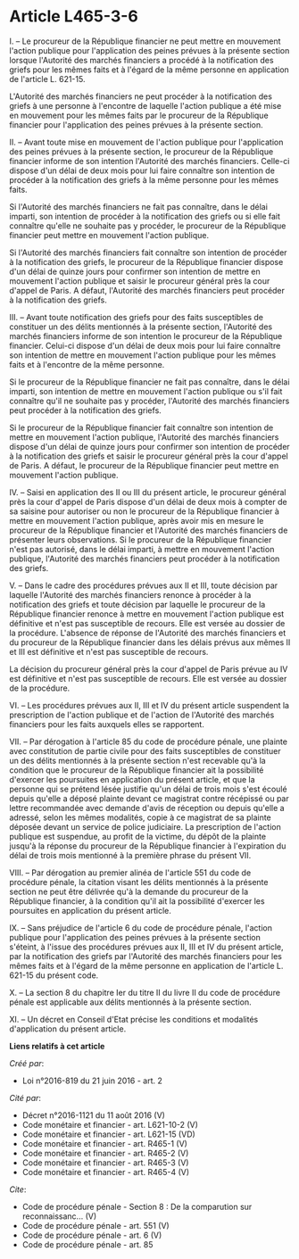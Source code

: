 # Article L465-3-6

I. – Le procureur de la République financier ne peut mettre en mouvement l'action publique pour l'application des peines
prévues à la présente section lorsque l'Autorité des marchés financiers a procédé à la notification des griefs pour les mêmes
faits et à l'égard de la même personne en application de l'article L. 621-15.

L'Autorité des marchés financiers ne peut procéder à la notification des griefs à une personne à l'encontre de laquelle
l'action publique a été mise en mouvement pour les mêmes faits par le procureur de la République financier pour l'application
des peines prévues à la présente section.

II. – Avant toute mise en mouvement de l'action publique pour l'application des peines prévues à la présente section, le
procureur de la République financier informe de son intention l'Autorité des marchés financiers. Celle-ci dispose d'un délai
de deux mois pour lui faire connaître son intention de procéder à la notification des griefs à la même personne pour les
mêmes faits.

Si l'Autorité des marchés financiers ne fait pas connaître, dans le délai imparti, son intention de procéder à la
notification des griefs ou si elle fait connaître qu'elle ne souhaite pas y procéder, le procureur de la République financier
peut mettre en mouvement l'action publique.

Si l'Autorité des marchés financiers fait connaître son intention de procéder à la notification des griefs, le procureur de
la République financier dispose d'un délai de quinze jours pour confirmer son intention de mettre en mouvement l'action
publique et saisir le procureur général près la cour d'appel de Paris. A défaut, l'Autorité des marchés financiers peut
procéder à la notification des griefs.

III. – Avant toute notification des griefs pour des faits susceptibles de constituer un des délits mentionnés à la présente
section, l'Autorité des marchés financiers informe de son intention le procureur de la République financier. Celui-ci dispose
d'un délai de deux mois pour lui faire connaître son intention de mettre en mouvement l'action publique pour les mêmes faits
et à l'encontre de la même personne.

Si le procureur de la République financier ne fait pas connaître, dans le délai imparti, son intention de mettre en mouvement
l'action publique ou s'il fait connaître qu'il ne souhaite pas y procéder, l'Autorité des marchés financiers peut procéder à
la notification des griefs.

Si le procureur de la République financier fait connaître son intention de mettre en mouvement l'action publique, l'Autorité
des marchés financiers dispose d'un délai de quinze jours pour confirmer son intention de procéder à la notification des
griefs et saisir le procureur général près la cour d'appel de Paris. A défaut, le procureur de la République financier peut
mettre en mouvement l'action publique.

IV. – Saisi en application des II ou III du présent article, le procureur général près la cour d'appel de Paris dispose d'un
délai de deux mois à compter de sa saisine pour autoriser ou non le procureur de la République financier à mettre en
mouvement l'action publique, après avoir mis en mesure le procureur de la République financier et l'Autorité des marchés
financiers de présenter leurs observations. Si le procureur de la République financier n'est pas autorisé, dans le délai
imparti, à mettre en mouvement l'action publique, l'Autorité des marchés financiers peut procéder à la notification des
griefs.

V. – Dans le cadre des procédures prévues aux II et III, toute décision par laquelle l'Autorité des marchés financiers
renonce à procéder à la notification des griefs et toute décision par laquelle le procureur de la République financier
renonce à mettre en mouvement l'action publique est définitive et n'est pas susceptible de recours. Elle est versée au
dossier de la procédure. L'absence de réponse de l'Autorité des marchés financiers et du procureur de la République financier
dans les délais prévus aux mêmes II et III est définitive et n'est pas susceptible de recours.

La décision du procureur général près la cour d'appel de Paris prévue au IV est définitive et n'est pas susceptible de
recours. Elle est versée au dossier de la procédure.

VI. – Les procédures prévues aux II, III et IV du présent article suspendent la prescription de l'action publique et de
l'action de l'Autorité des marchés financiers pour les faits auxquels elles se rapportent.

VII. – Par dérogation à l'article 85 du code de procédure pénale, une plainte avec constitution de partie civile pour des
faits susceptibles de constituer un des délits mentionnés à la présente section n'est recevable qu'à la condition que le
procureur de la République financier ait la possibilité d'exercer les poursuites en application du présent article, et que la
personne qui se prétend lésée justifie qu'un délai de trois mois s'est écoulé depuis qu'elle a déposé plainte devant ce
magistrat contre récépissé ou par lettre recommandée avec demande d'avis de réception ou depuis qu'elle a adressé, selon les
mêmes modalités, copie à ce magistrat de sa plainte déposée devant un service de police judiciaire. La prescription de
l'action publique est suspendue, au profit de la victime, du dépôt de la plainte jusqu'à la réponse du procureur de la
République financier à l'expiration du délai de trois mois mentionné à la première phrase du présent VII.

VIII. – Par dérogation au premier alinéa de l'article 551 du code de procédure pénale, la citation visant les délits
mentionnés à la présente section ne peut être délivrée qu'à la demande du procureur de la République financier, à la
condition qu'il ait la possibilité d'exercer les poursuites en application du présent article.

IX. – Sans préjudice de l'article 6 du code de procédure pénale, l'action publique pour l'application des peines prévues à la
présente section s'éteint, à l'issue des procédures prévues aux II, III et IV du présent article, par la notification des
griefs par l'Autorité des marchés financiers pour les mêmes faits et à l'égard de la même personne en application de
l'article L. 621-15 du présent code.

X. – La section 8 du chapitre Ier du titre II du livre II du code de procédure pénale est applicable aux délits mentionnés à
la présente section.

XI. – Un décret en Conseil d'Etat précise les conditions et modalités d'application du présent article.

**Liens relatifs à cet article**

_Créé par_:

  - Loi n°2016-819 du 21 juin 2016 - art. 2

_Cité par_:

  - Décret n°2016-1121 du 11 août 2016 (V)
  - Code monétaire et financier - art. L621-10-2 (V)
  - Code monétaire et financier - art. L621-15 (VD)
  - Code monétaire et financier - art. R465-1 (V)
  - Code monétaire et financier - art. R465-2 (V)
  - Code monétaire et financier - art. R465-3 (V)
  - Code monétaire et financier - art. R465-4 (V)

_Cite_:

  - Code de procédure pénale -  Section 8 : De la comparution sur reconnaissanc... (V)
  - Code de procédure pénale - art. 551 (V)
  - Code de procédure pénale - art. 6 (V)
  - Code de procédure pénale - art. 85
